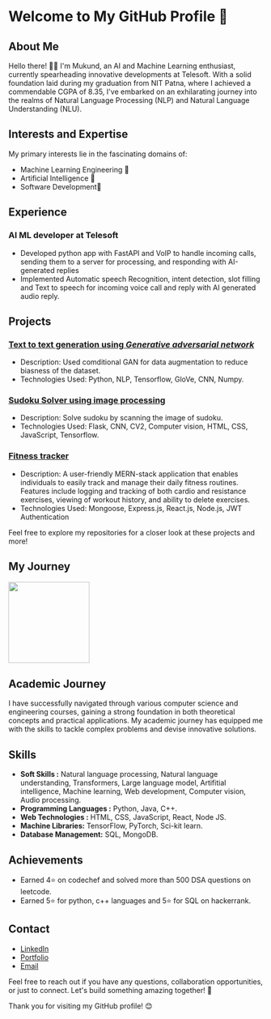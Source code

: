 # Welcome to My GitHub Profile 👋


## About Me
Hello there! 👨‍💻 I'm Mukund, an AI and Machine Learning enthusiast, currently spearheading innovative developments at Telesoft. With a solid foundation laid during my graduation from NIT Patna, where I achieved a commendable CGPA of 8.35, I've embarked on an exhilarating journey into the realms of Natural Language Processing (NLP) and Natural Language Understanding (NLU).


## Interests and Expertise
My primary interests lie in the fascinating domains of:

* Machine Learning Engineering 🤖
* Artificial Intelligence 🧠
* Software Development🚀

## Experience 
### AI ML developer at Telesoft
*  Developed python app with FastAPI and VoIP to handle incoming calls, sending them to a server for processing, and
    responding with AI-generated replies
*  Implemented Automatic speech Recognition, intent detection, slot filling and Text to speech for incoming voice
call and reply with AI generated audio reply.


## Projects
### [Text to text generation using *Generative adversarial network*](https://github.com/mukund0502/text2text_GAN)
* Description: Used comditional GAN for data augmentation to reduce biasness of the dataset.
* Technologies Used: Python, NLP, Tensorflow, GloVe, CNN, Numpy.
### [Sudoku Solver using image  processing](https://github.com/mukund0502/SudokuSolver)
* Description: Solve sudoku by scanning the image of sudoku.
* Technologies Used: Flask, CNN, CV2, Computer vision, HTML, CSS, JavaScript, Tensorflow.
### [Fitness tracker](https://github.com/mukund0502/fitness_tracker) 
* Description: A user-friendly MERN-stack application that enables individuals to easily track and manage their daily fitness routines. Features include logging and tracking of both cardio and resistance exercises, viewing of workout history, and ability to delete exercises.
* Technologies Used: Mongoose, Express.js, React.js, Node.js, JWT Authentication

Feel free to explore my repositories for a closer look at these projects and more!


## My Journey
<!-- <img height="160em" src="https://github-readme-stats.vercel.app/api?username=neeraj2212&show_icons=true&include_all_commits=true&count_private=true&custom_title=GitHub+Stats&theme=dark"> --->
<img height="160em" src="https://github-readme-stats.vercel.app/api/top-langs/?username=mukund0502&layout=compact&theme=dark">


## Academic Journey
I have successfully navigated through various computer science and engineering courses, gaining a strong foundation in both theoretical concepts and practical applications. My academic journey has equipped me with the skills to tackle complex problems and devise innovative solutions.

## Skills
* **Soft Skills :** Natural language processing, Natural language understanding, Transformers, Large language model, Artifitial intelligence, Machine learning, Web development, Computer vision, Audio processing. 
* **Programming Languages :** Python, Java, C++.
* **Web Technologies :** HTML, CSS, JavaScript, React, Node JS.
* **Machine Libraries:** TensorFlow, PyTorch, Sci-kit learn.
* **Database Management:** SQL, MongoDB.


## Achievements
* Earned 4⭐ on codechef and solved more than 500 DSA questions on leetcode.
* Earned 5⭐ for python, c++ languages and 5⭐ for SQL on hackerrank.


## Contact
* [LinkedIn](https://www.linkedin.com/in/mknd1/)
* [Portfolio](https://mukund0502.github.io/portfolio/)
* [Email](mukundwh8@gmail.com) <br>



Feel free to reach out if you have any questions, collaboration opportunities, or just to connect. Let's build something amazing together! 🚀



Thank you for visiting my GitHub profile! 😊
<!--
**mukund0502/mukund0502** is a ✨ _special_ ✨ repository because its `README.md` (this file) appears on your GitHub profile.

Here are some ideas to get you started:

- 🔭 I’m currently working on ...
- 🌱 I’m currently learning ...
- 👯 I’m looking to collaborate on ...
- 🤔 I’m looking for help with ...
- 💬 Ask me about ...
- 📫 How to reach me: ...
- 😄 Pronouns: ...
- ⚡ Fun fact: ...
-->
